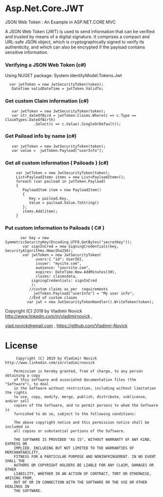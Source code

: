 # Asp.Net.Core.JWT
JSON Web Token : An Example in  ASP.NET.CORE MVC

A JSON Web Token (JWT) is used to send information that can be verified and trusted by means of a digital signature. It comprises a compact and URL-safe JSON object, which is cryptographically signed to verify its authenticity, and which can also be encrypted if the payload contains sensitive information.

### Verifying a JSON Web Token (c#)

Using NUGET package: System.IdentityModel.Tokens.Jwt

      var jwtToken = new JwtSecurityToken(token);
       DateTime validDateTime = jwtToken.ValidTo;	
       
### Get custom Claim information (c#)       
	   var jwtToken = new JwtSecurityToken(token);
	   var str_dateOfBird = jwtToken.Claims.Where(c => c.Type == ClaimTypes.DateOfBirth)
                 .Select(c => c.Value).SingleOrDefault();

### Get Paiload info by name (c#)
	   var jwtToken = new JwtSecurityToken(token);
	   var value =  jwtToken.Payload["userInfo"];

### Get all custom information ( Pailoads ) (c#)

         var jwtToken = new JwtSecurityToken(token);
         List<PayloadItem> items = new List<PayloadItem>();
         foreach (var paiload in jwtToken.Payload)
         {
            PayloadItem item = new PayloadItem()
            {
               Key = paiload.Key,
               Value = paiload.Value.ToString()
            };
            items.Add(item);
         }
 
 ### Put custom information to Pailoads ( C# )
 
           var key = new SymmetricSecurityKey(Encoding.UTF8.GetBytes("secretKey"));
            var signInCred = new SigningCredentials(key, SecurityAlgorithms.HmacSha256);
            var jwtToken = new JwtSecurityToken(
                  users:{ "id": UserID},
                  issuer: "mysite.com",
                  audience: "yoursite.com",
                  expires: DateTime.Now.AddMinutes(30),
                  claims: claimsdata,                      
                signingCredentials: signInCred
                );
               //custom claims as per  requirements
                 jwtToken.Payload["userInfo"] = "My user info";
               //End of custom claims
              var jwt = new JwtSecurityTokenHandler().WriteToken(token);
	 
		 

Copyright (C) 2019 by Vladimir Novick http://www.linkedin.com/in/vladimirnovick , 

vlad.novick@gmail.com , https://github.com/Vladimir-Novick
		 
# License
		 
		 Copyright (C) 2019 by Vladimir Novick http://www.linkedin.com/in/vladimirnovick

		Permission is hereby granted, free of charge, to any person obtaining a copy
		of this software and associated documentation files (the "Software"), to deal
		in the Software without restriction, including without limitation the rights
		to use, copy, modify, merge, publish, distribute, sublicense, and/or sell
		copies of the Software, and to permit persons to whom the Software is
		furnished to do so, subject to the following conditions:

		The above copyright notice and this permission notice shall be included in
		all copies or substantial portions of the Software.

		THE SOFTWARE IS PROVIDED "AS IS", WITHOUT WARRANTY OF ANY KIND, EXPRESS OR
		IMPLIED, INCLUDING BUT NOT LIMITED TO THE WARRANTIES OF MERCHANTABILITY,
		FITNESS FOR A PARTICULAR PURPOSE AND NONINFRINGEMENT. IN NO EVENT SHALL THE
		AUTHORS OR COPYRIGHT HOLDERS BE LIABLE FOR ANY CLAIM, DAMAGES OR OTHER
		LIABILITY, WHETHER IN AN ACTION OF CONTRACT, TORT OR OTHERWISE, ARISING FROM,
		OUT OF OR IN CONNECTION WITH THE SOFTWARE OR THE USE OR OTHER DEALINGS IN
		THE SOFTWARE. 
